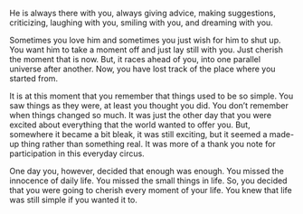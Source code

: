 He is always there with you, always giving advice, making suggestions, criticizing, laughing with you, smiling with you, and dreaming with you.

Sometimes you love him and sometimes you just wish for him to shut up. You want him to take a moment off and just lay still with you. Just cherish the moment that is now. But, it races ahead of you, into one parallel universe after another. Now, you have lost track of the place where you started from. 

It is at this moment that you remember that things used to be so simple. You saw things as they were, at least you thought you did. You don’t remember when things changed so much. It was just the other day that you were excited about everything that the world wanted to offer you. But, somewhere it became a bit bleak, it was still exciting, but it seemed a made-up thing rather than something real. It was more of a thank you note for participation in this everyday circus. 

One day you, however, decided that enough was enough. You missed the innocence of daily life. You missed the small things in life. So, you decided that you were going to cherish every moment of your life. You knew that life was still simple if you wanted it to. 


